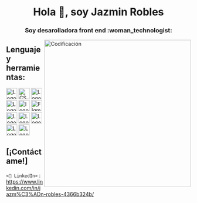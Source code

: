 <h1 align="center">Hola 👋, soy Jazmin Robles</h1>
<h3 align="center">Soy desarolladora front end :woman_technologist:</h3>

<img align="right" alt="Codificación" width="400" src="https://cdn.dribbble.com/users/2646423/screenshots/5507196/computer.gif">

## Lenguaje y herramientas:

<img src="https://img.shields.io/badge/HTML5-282C34?logo=html5&logoColor=E34F26" alt="Logotipo de HTML5" title="HTML5" height="30" /> <img src=" https://img.shields.io/badge/CSS3-282C34?logo=css3&logoColor=1572B6" alt="CSS3 logo" title="CSS3" height="30" />
<img src="https://img.shields.io/badge/JavaScript-282C34?logo=javascript&logoColor=F7DF1E" alt="Logotipo de JavaScript" title="JavaScript" height="30" />
<img src="https://img.shields.io/badge/VS%20Code-282C34?logo=visual-studio-code&logoColor=007ACC" alt="Logotipo de Visual Studio Code" title="Visual Studio Code" height= "30" />
<img src="https://img.shields.io/badge/git-282C34?logo=git&logoColor=F05032" alt="logotipo de git" title="git" height="30" />
<img src="https://img.shields.io/badge/Figma-282C34?logo=figma&logoColor=white" alt="Figma" title="Fifma" height="30" />
<img src="https://img.shields.io/badge/ESLint-282C34?logo=eslint&logoColor=4B32C3" alt="Logotipo de ESLint" title="ESLint" height="30" />
<img src="https://img.shields.io/badge/Node.js-282C34?logo=node.js&logoColor=339933" alt="Logotipo de Node.js" title="Node.js" height="30 " /> <img src="https://img.shields.io/badge/Firebase-282C34?logo=firebase&logoColor=FFCA28" alt="Logotipo de Firebase" title="Firebase" height="30" /> <img src="https://img.shields.io/badge/React-282C34?logo=react&logoColor=61DAFB" alt="Logotipo de React" title="React" height="30" /> <img src="https: //img.shields.io/badge/Jest-282C34?logo=broma&logoColor=C21325" alt="Logotipo de broma" title="Broma" height="30" />

## [¡Contáctame!]
`<💼 LinkedIn>` : <https://www.linkedin.com/in/jazm%C3%ADn-robles-4366b324b/>

